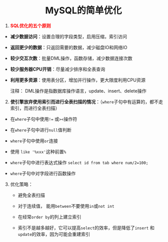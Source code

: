 # <center>MySQL的简单优化</center>

1. <font color='red'>**SQL优化的五个原则**</font>

 - **减少数据访问**：设置合理的字段类型，启用压缩，索引访问

 - **返回更少的数据**：只返回需要的数据，减少磁盘IO和网络IO

 - **较少交互次数**：批量DML操作，函数存储，减少数据连接次数

 - **较少服务器CPU开销**：尽量减少排序和全表查询

 - **利用更多资源**：使用表分区，增加并行操作，更大限度利用CPU资源

   

   注释： DML操作是指数据库操作语言，update、insert、delete操作

   

2. **使引擎放弃使用索引而进行全表扫描的情况**：（`where`子句中有运算的，都不走索引，而进行全表扫描）

- 在`where`子句中使用`!=` 或`><`操作符

- 在`where`子句中进行`null`值判断

- `where`子句中使用`or`连接

- 使用 `like '%xxx'`这种前置`%`

- `where`子句中进行表达式操作 `select id from tab where num/2=100;`

- `where`子句中对字段进行函数操作

  

3. 优化策略：

   - 避免全表扫描

   - 对于连续值， 能用`between`不要使用`in`或`not int`

   - 在经常`order by`的列上建立索引

   - 索引不是越多越好，它可以提高`select`的效率，但是降低了`insert` 和`update`的效率，因为可能会重建索引

     

